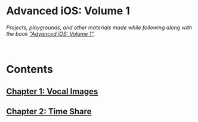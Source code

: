 # Advanced iOS: Volume 1

_Projects, playgrounds, and other materials made while following along with the book ["Advanced iOS: Volume 1"](https://www.hackingwithswift.com/store/advanced-ios-1)._


<br/>

# Contents

## [Chapter 1: Vocal Images](./01-vocal-images)

## [Chapter 2: Time Share](./02-)
